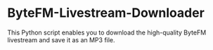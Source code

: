 # ByteFM-Livestream-Downloader
This Python script enables you to download the high-quality ByteFM livestream and save it as an MP3 file.
